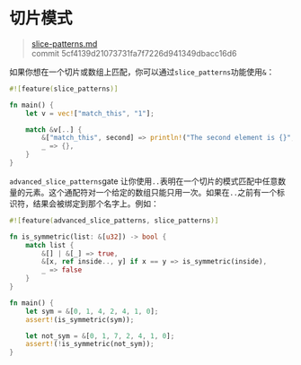 # 切片模式

> [slice-patterns.md](https://github.com/rust-lang/rust/blob/master/src/doc/book/slice-patterns.md)
> <br>
> commit 5cf4139d21073731fa7f7226d941349dbacc16d6

如果你想在一个切片或数组上匹配，你可以通过`slice_patterns`功能使用`&`：

```rust
#![feature(slice_patterns)]

fn main() {
    let v = vec!["match_this", "1"];

    match &v[..] {
        &["match_this", second] => println!("The second element is {}", second),
        _ => {},
    }
}
```

`advanced_slice_patterns`gate 让你使用`..`表明在一个切片的模式匹配中任意数量的元素。这个通配符对一个给定的数组只能只用一次。如果在`..`之前有一个标识符，结果会被绑定到那个名字上。例如：

```rust
#![feature(advanced_slice_patterns, slice_patterns)]

fn is_symmetric(list: &[u32]) -> bool {
    match list {
        &[] | &[_] => true,
        &[x, ref inside.., y] if x == y => is_symmetric(inside),
        _ => false
    }
}

fn main() {
    let sym = &[0, 1, 4, 2, 4, 1, 0];
    assert!(is_symmetric(sym));

    let not_sym = &[0, 1, 7, 2, 4, 1, 0];
    assert!(!is_symmetric(not_sym));
}
```
